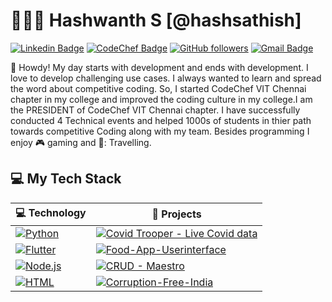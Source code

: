 # 👨🏻‍💻 Hashwanth S [@hashsathish]

[![Linkedin Badge](https://img.shields.io/badge/-Hashwanth%20S-blue?style=social&logo=Linkedin&logoColor=blue&link=https://www.linkedin.com/in/stykerhash/)](https://www.linkedin.com/in/stykerhash/) [![CodeChef Badge](http://img.shields.io/badge/-@neo_hash-1ca0f1?style=social&logo=codechef&logoColor=black&link=https://www.codechef.com/users/neo_hash)](https://www.codechef.com/users/neo_hash) [![GitHub followers](https://img.shields.io/github/followers/hashsathish?label=Follow&style=social)](https://github.com/hashsathish/?tab=follow) [![Gmail Badge](https://img.shields.io/badge/-hashwanth2002@gmail-c14438?style=social&logo=Gmail&logoColor=red&link=mailto:hashwanth2002@gmail.com)](mailto:hashwanth2002@gmail.com) 


:wave: Howdy! My day starts with development and ends with development. I love to develop challenging use cases. I always wanted to learn and spread the word about competitive coding. So, I started CodeChef VIT Chennai chapter in my college and improved the coding culture in my college.I am the PRESIDENT of CodeChef VIT Chennai chapter. I have  successfully conducted 4 Technical events and helped 1000s of students in thier path towards competitive Coding along with my team. Besides programming I enjoy :video_game: gaming and 🌆: Travelling.

## 💻 My Tech Stack

<!-- START OF PROFILE STACK, DO NOT REMOVE -->
| 💻 **Technology** | 🚀 **Projects** |
|-|-|
| [![Python](https://img.shields.io/static/v1?label=&message=Python&color=3C78A9&logo=python&logoColor=FFFFFF)](https://www.python.org/) | [![Covid Trooper - Live Covid data](https://img.shields.io/static/v1?label=Covid-Trooper--Live-Covid-Data-Scraping-Tweeting-and-text-to-speech&message=%20&color=000605&logo=github&logoColor=white&labelColor=000605)](https://github.com/hashsathish/Covid-Trooper--Live-Covid-Data-Scraping-Tweeting-and-text-to-speech) |
| [![Flutter](https://img.shields.io/static/v1?label=&message=Flutter&color=5AB7F1&logo=flutter&logoColor=FFFFFF)](https://flutter.dev/) | [![Food-App-Userinterface](https://img.shields.io/static/v1?label=Food-App-Userinterface&message=%20&color=000605&logo=github&logoColor=white&labelColor=000605)](https://github.com/hashsathish/Food-App-UI) |
| [![Node.js](https://img.shields.io/static/v1?label=&message=Node.js&color=47d147&logo=node.js&logoColor=FFFFFF)](https://nodejs.org/en/) | [![CRUD - Maestro](https://img.shields.io/static/v1?label=CRUD-Maestro&message=%20&color=000605&logo=github&logoColor=white&labelColor=000605)](https://github.com/hashsathish/CRUD-Maestro-Node-and-MongoDB)
| [![HTML](https://img.shields.io/static/v1?label=&message=HTML&color=ff751a&logo=HTML5&logoColor=FFFFFF)](https://developer.mozilla.org/en-US/docs/Web/Guide/HTML/HTML5)  | [![Corruption-Free-India](https://img.shields.io/static/v1?label=Corruption-Free-India&message=%20&color=000605&logo=github&logoColor=white&labelColor=000605)](https://github.com/hashsathish/Corruption-Free-India) |
<!-- END OF PROFILE STACK, DO NOT REMOVE -->
